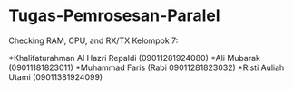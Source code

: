 # Tugas-Pemrosesan-Paralel

Checking RAM, CPU, and RX/TX
Kelompok 7:


*Khalifaturahman Al Hazri Repaldi (09011281924080)
*Ali Mubarak (09011181823011)
*Muhammad Faris (Rabi 09011281823032)
*Risti Auliah Utami (09011381924099)

